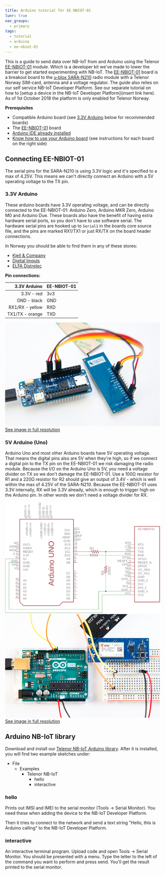 ```yaml
---
title: Arduino tutorial for EE-NBIOT-01
lunr: true
nav_groups:
  - primary
tags:
  - tutorial
  - arduino
  - ee-nbiot-01
---
```


This is a guide to send data over NB-IoT from and Arduino using the Telenor [EE-NBIOT-01][1] module. Which is a developer kit we've made to lower the barrier to get started experimenting with NB-IoT. The [EE-NBIOT-01][1] board is a breakout board to the [u-blox SARA-N210][2] radio module with a Telenor Norway SIM-card, antenna and a voltage regulator. The guide also relies on our self service NB-IoT Developer Platform. See our separate tutorial on how to [setup a device in the NB-IoT Developer Platform](insert link here). As of 1st October 2018 the platform is only enabled for Telenor Norway.

**Prerequisites**
- Compatible Arduino board (see [3.3V Arduino](#3-3v-arduino) below for recommended boards)
- The [EE-NBIOT-01][1] board
- [Arduino IDE already installed](https://www.arduino.cc/en/Main/Software)
- [Know how to use your Arduino board](https://www.arduino.cc/en/Guide/HomePage) (see instructions for each board on the right side)

## Connecting EE-NBIOT-01
The serial pins for the SARA-N210 is using 3.3V logic and it's specified to a max of 4.25V. This means we can't directly connect an Arduino with a 5V operating voltage to the TX pin.

### 3.3V Arduino
These arduino boards have 3.3V operating voltage, and can be directly connected to the EE-NBIOT-01: Arduino Zero, Arduino MKR Zero, Arduino M0 and Arduino Due. These boards also have the benefit of having extra hardware serial ports, so you don't have to use software serial. The hardware serial pins are hooked up to `Serial1` in the boards core source file, and the pins are marked RX1/TX1 or just RX/TX on the board header connections.

In Norway you should be able to find them in any of these stores:
* [Kjell & Company](https://www.kjell.com/no/)
* [Digital Impuls](https://www.digitalimpuls.no/)
* [ELFA Distrelec](https://www.elfadistrelec.no/)

**Pin connections:**

3.3V Arduino   | EE-NBIOT-01
--------------:|------------
3.3V - red     | 3v3
GND - black    | GND
RX1/RX - yellow   | RXD
TX1/TX - orange   | TXD

[![Arduino MKR Zero](img/mkrzero-small.jpg)<br/>
See image in full resolution](img/mkrzero.jpg)

### 5V Arduino (Uno)
Arduino Uno and most other Arduino boards have 5V operating voltage. That means the digital pins also are 5V when they're high, so if we connect a digital pin to the TX pin on the EE-NBIOT-01 we risk damaging the radio module. 
Because the I/O on the Arduino Uno is 5V, you need a voltage divider on TX so we don't damage the EE-NBIOT-01. Use a 100Ω resistor for R1 and a 220Ω resistor for R2 should give an output of 3.4V - which is well within the max of 4.25V of the SARA-N210. Because the EE-NBIOT-01 uses 3.3V internally, RX will be 3.3V already, which is enough to trigger high on the Arduino pin. In other words we don't need a voltage divider for RX.

![Arduino serial forwarder schematics](img/arduino-uno-sch.png)
[![Arduino uno breadboard](img/arduino-uno-small.jpg)<br/>
See image in full resolution](img/arduino-uno.jpg)

## Arduino NB-IoT library
Download and install our [Telenor NB-IoT Arduino library](https://github.com/ExploratoryEngineering/ArduinoNBIoT/blob/master/README.md). After it is installed, you will find two example sketches under:
- File
    - Examples
        - Telenor NB-IoT
            - hello
            - interactive

### hello
Prints out IMSI and IMEI to the serial monitor (Tools -> Serial Monitor). You need these when adding the device to the NB-IoT Developer Platform.

Then it tries to connect to the network and send a text string "Hello, this is Arduino calling" to the NB-IoT Developer Platform.

### interactive
An interactive terminal program. Upload code and open Tools -> Serial Monitor. You should be presented with a menu. Type the letter to the left of the command you want to perform and press send. You'll get the result printed to the serial monitor.

[1]: https://shop.exploratory.engineering/collections/frontpage/products/ee-nbiot-01-v1-1-breakout-module
[2]: https://www.u-blox.com/en/product/sara-n2-series#tab-documentation-resources
